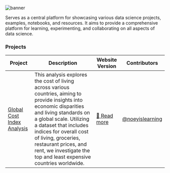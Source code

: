 ![banner](https://i.imgur.com/iZEcN8s.png)

Serves as a central platform for showcasing various data science projects, examples, notebooks, and resources. It aims to provide a comprehensive platform for learning, experimenting, and collaborating on all aspects of data science.

### Projects

| Project | Description | Website Version | Contributors |
| --- | --- | --- | --- |
| [Global Cost Index Analysis](https://github.com/aelluminate/global-cost-index-analysis) | This analysis explores the cost of living across various countries, aiming to provide insights into economic disparities and living standards on a global scale. Utilizing a dataset that includes indices for overall cost of living, groceries, restaurant prices, and rent, we investigate the top and least expensive countries worldwide. | [🔗 Read more](https://learn.aelluminate.com/projects/data-science/projects/global-cost-index-analysis) | [@noeyislearning](https://github.com/noeyislearning) | 